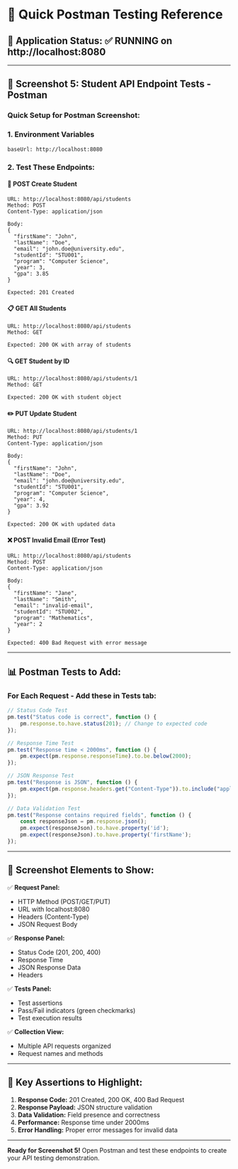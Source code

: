 # 🎯 Quick Postman Testing Reference

## 📱 **Application Status:** ✅ RUNNING on http://localhost:8080

---

## 🚀 **Screenshot 5: Student API Endpoint Tests - Postman**

### **Quick Setup for Postman Screenshot:**

### **1. Environment Variables**
```
baseUrl: http://localhost:8080
```

### **2. Test These Endpoints:**

#### **📝 POST Create Student**
```
URL: http://localhost:8080/api/students
Method: POST
Content-Type: application/json

Body:
{
  "firstName": "John",
  "lastName": "Doe", 
  "email": "john.doe@university.edu",
  "studentId": "STU001",
  "program": "Computer Science",
  "year": 3,
  "gpa": 3.85
}

Expected: 201 Created
```

#### **📋 GET All Students**
```
URL: http://localhost:8080/api/students
Method: GET

Expected: 200 OK with array of students
```

#### **🔍 GET Student by ID**
```
URL: http://localhost:8080/api/students/1
Method: GET

Expected: 200 OK with student object
```

#### **✏️ PUT Update Student**
```
URL: http://localhost:8080/api/students/1
Method: PUT
Content-Type: application/json

Body:
{
  "firstName": "John",
  "lastName": "Doe",
  "email": "john.doe@university.edu", 
  "studentId": "STU001",
  "program": "Computer Science",
  "year": 4,
  "gpa": 3.92
}

Expected: 200 OK with updated data
```

#### **❌ POST Invalid Email (Error Test)**
```
URL: http://localhost:8080/api/students
Method: POST
Content-Type: application/json

Body:
{
  "firstName": "Jane",
  "lastName": "Smith",
  "email": "invalid-email",
  "studentId": "STU002", 
  "program": "Mathematics",
  "year": 2
}

Expected: 400 Bad Request with error message
```

---

## 📊 **Postman Tests to Add:**

### **For Each Request - Add these in Tests tab:**

```javascript
// Status Code Test
pm.test("Status code is correct", function () {
    pm.response.to.have.status(201); // Change to expected code
});

// Response Time Test  
pm.test("Response time < 2000ms", function () {
    pm.expect(pm.response.responseTime).to.be.below(2000);
});

// JSON Response Test
pm.test("Response is JSON", function () {
    pm.expect(pm.response.headers.get("Content-Type")).to.include("application/json");
});

// Data Validation Test
pm.test("Response contains required fields", function () {
    const responseJson = pm.response.json();
    pm.expect(responseJson).to.have.property('id');
    pm.expect(responseJson).to.have.property('firstName');
});
```

---

## 📸 **Screenshot Elements to Show:**

✅ **Request Panel:**
- HTTP Method (POST/GET/PUT)
- URL with localhost:8080
- Headers (Content-Type)
- JSON Request Body

✅ **Response Panel:**
- Status Code (201, 200, 400)
- Response Time
- JSON Response Data
- Headers

✅ **Tests Panel:**
- Test assertions
- Pass/Fail indicators (green checkmarks)
- Test execution results

✅ **Collection View:**
- Multiple API requests organized
- Request names and methods

---

## 🎯 **Key Assertions to Highlight:**

1. **Response Code:** 201 Created, 200 OK, 400 Bad Request
2. **Response Payload:** JSON structure validation
3. **Data Validation:** Field presence and correctness  
4. **Performance:** Response time under 2000ms
5. **Error Handling:** Proper error messages for invalid data

---

**Ready for Screenshot 5!** Open Postman and test these endpoints to create your API testing demonstration.